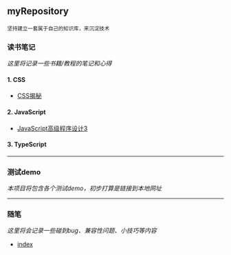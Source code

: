 ## myRepository
    坚持建立一套属于自己的知识库，来沉淀技术

### 读书笔记

*这里将记录一些书籍/教程的笔记和心得*

#### 1. CSS

- [CSS揭秘](docs/notes/CSS/CSS_SECRETS.md)

#### 2. JavaScript

- [JavaScript高级程序设计3](docs/notes/JavaScript/JavaScript高级程序设计3.md)

#### 3. TypeScript

---

### 测试demo

*本项目将包含各个测试demo，初步打算是链接到本地网址*

---

### 随笔

*这里将会记录一些碰到bug、兼容性问题、小技巧等内容*

- [index](docs/essay/index.md)